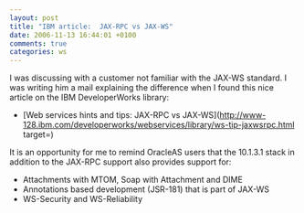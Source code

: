 ```yaml
---
layout: post
title: "IBM article:  JAX-RPC vs JAX-WS"
date: 2006-11-13 16:44:01 +0100
comments: true
categories: ws
---
```

I was discussing with a customer not familiar with the JAX-WS standard. I was writing him a mail explaining the difference when I found this nice article on the IBM DeveloperWorks library:

* [Web services hints and tips: JAX-RPC vs JAX-WS](http://www-128.ibm.com/developerworks/webservices/library/ws-tip-jaxwsrpc.html target=)



It is an opportunity for me to remind OracleAS users that the 10.1.3.1 stack in addition to the JAX-RPC support also provides support for:

* Attachments with MTOM, Soap with Attachment and DIME
* Annotations based development (JSR-181) that is part of JAX-WS
* WS-Security and WS-Reliability
